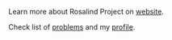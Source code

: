 Learn more about Rosalind Project on [website](http://rosalind.info).

Check list of [problems](http://rosalind.info/problems/tree-view/) and my [profile](http://rosalind.info/users/termith/).

